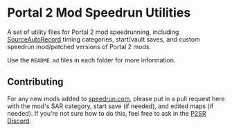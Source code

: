 # Portal 2 Mod Speedrun Utilities

A set of utility files for Portal 2 mod speedrunning, including [SourceAutoRecord](https://sar.portal2.sr) timing categories, start/vault saves, and custom speedrun mod/patched versions of Portal 2 mods.

Use the `README.md` files in each folder for more information.

## Contributing

For any new mods added to [speedrun.com](https://www.speedrun.com/series/portal_series), please put in a pull request here with the mod's SAR category, start save (if needed), and edited maps (if needed). If you're not sure how to do this, feel free to ask in the [P2SR Discord](https://discord.gg/p2sr).